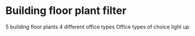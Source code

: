 # Building floor plant filter

5 building floor plants
4 different office types
Office types of choice light up
